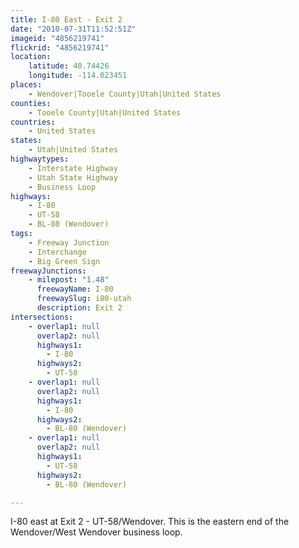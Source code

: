 ```yaml
---
title: I-80 East - Exit 2
date: "2010-07-31T11:52:51Z"
imageid: "4856219741"
flickrid: "4856219741"
location:
    latitude: 40.74426
    longitude: -114.023451
places:
    - Wendover|Tooele County|Utah|United States
counties:
    - Tooele County|Utah|United States
countries:
    - United States
states:
    - Utah|United States
highwaytypes:
    - Interstate Highway
    - Utah State Highway
    - Business Loop
highways:
    - I-80
    - UT-58
    - BL-80 (Wendover)
tags:
    - Freeway Junction
    - Interchange
    - Big Green Sign
freewayJunctions:
    - milepost: "1.48"
      freewayName: I-80
      freewaySlug: i80-utah
      description: Exit 2
intersections:
    - overlap1: null
      overlap2: null
      highways1:
        - I-80
      highways2:
        - UT-58
    - overlap1: null
      overlap2: null
      highways1:
        - I-80
      highways2:
        - BL-80 (Wendover)
    - overlap1: null
      overlap2: null
      highways1:
        - UT-58
      highways2:
        - BL-80 (Wendover)

---
```

I-80 east at Exit 2 - UT-58/Wendover.  This is the eastern end of the Wendover/West Wendover business loop.